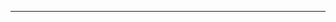 <!--
CO_OP_TRANSLATOR_METADATA:
{
  "original_hash": "b12098603dc3061d3cdac77ecce93658",
  "translation_date": "2025-08-28T18:29:57+00:00",
  "source_file": "03-CoreGenerativeAITechniques/README.md",
  "language_code": "nl"
}
-->


---


